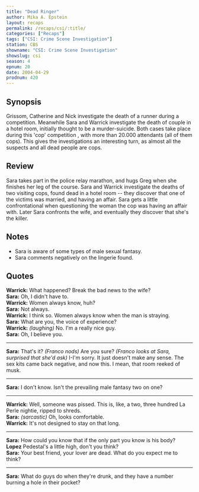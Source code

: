 ```yaml
---
title: "Dead Ringer"
author: Mika A. Epstein
layout: recaps
permalink: /recaps/csi/:title/
categories: ["Recaps"]
tags: ["CSI: Crime Scene Investigation"]
station: CBS
showname: "CSI: Crime Scene Investigation"
showslug: csi
season: 4
epnum: 20
date: 2004-04-29
prodnum: 420
---
```


## Synopsis

Grissom, Catherine and Nick investigate the death of a runner during a competition. Meanwhile Sara and Warrick investigate the death of couple in a hotel room, initially thought to be a murder-suicide. Both cases take place during this 'cop' competition , with more than 20.000 attendants (all of them cops). This gives the investigations an interesting turn, as almost all the suspects and all dead people are cops.

## Review

Sara takes part in the police relay marathon, and hugs Greg when she finishes her leg of the course. Sara and Warrick investigate the deaths of two visiting cops, found dead in a hotel room -- they discover that one of the victims was married, and having an affair. Sara gets a little confrontational when questioning the woman the cop was having an affair with. Later Sara confronts the wife, and eventually they discover that she's the killer.

## Notes

* Sara is aware of some types of male sexual fantasy.
* Sara comments negatively on the lingerie found.

## Quotes

**Warrick:** What happened? Break the bad news to the wife?\
**Sara:** Oh, I didn't have to.\
**Warrick:** Women always know, huh?\
**Sara:** Not always.\
**Warrick:** I think so. Women always know when the man is straying.\
**Sara:** What are you, the voice of experience?\
**Warrick:** _(laughing)_ No. I'm a really nice guy.\
**Sara:** Oh, I believe you.

- - -

**Sara:** That's it? _(Franco nods)_ Are you sure? _(Franco looks at Sara, surprised that she'd ask)_ I-I'm sorry. It just doesn't make any sense. The sex kits came back negative, and now this. I mean, that room reeked of musk.

- - -

**Sara:** I don't know. Isn't the prevailing male fantasy two on one?

- - -

**Warrick:** Well, someone was pissed. This is, like, a two, three hundred La Perle nightie, ripped to shreds.\
**Sara:** _(sarcastic)_ Oh, looks comfortable.\
**Warrick:** It's not designed to stay on that long.

- - -

**Sara:** How could you know that if the only part you know is his body?\
**Lopez** Pedestal's a little high, don't you think?\
**Sara:** Your best friend, your lover are dead. What do you expect me to think?

- - -

**Sara:** What do guys do when they're drunk, and they have a number burning a hole in their pocket?
